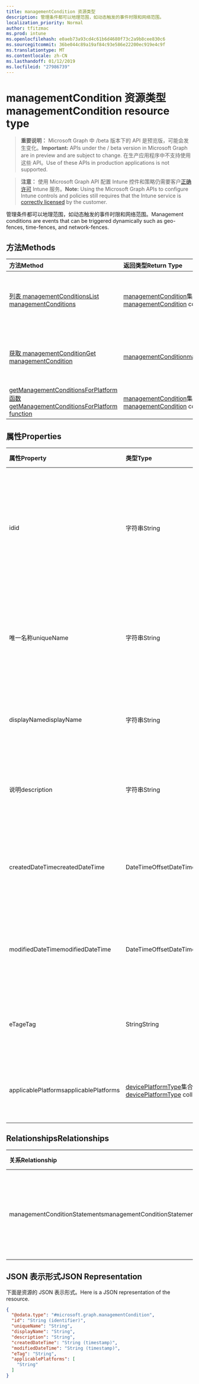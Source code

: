 ```yaml
---
title: managementCondition 资源类型
description: 管理条件都可以地理范围，如动态触发的事件时限和网络范围。
localization_priority: Normal
author: tfitzmac
ms.prod: intune
ms.openlocfilehash: e0aeb73a93cd4c61b6d4680f73c2a9b8cee830c6
ms.sourcegitcommit: 36be044c89a19af84c93e586e22200ec919e4c9f
ms.translationtype: MT
ms.contentlocale: zh-CN
ms.lasthandoff: 01/12/2019
ms.locfileid: "27986739"
---
```

# <a name="managementcondition-resource-type"></a><span data-ttu-id="fe4da-103">managementCondition 资源类型</span><span class="sxs-lookup"><span data-stu-id="fe4da-103">managementCondition resource type</span></span>

> <span data-ttu-id="fe4da-104">**重要说明：** Microsoft Graph 中 /beta 版本下的 API 是预览版，可能会发生变化。</span><span class="sxs-lookup"><span data-stu-id="fe4da-104">**Important:** APIs under the / beta version in Microsoft Graph are in preview and are subject to change.</span></span> <span data-ttu-id="fe4da-105">在生产应用程序中不支持使用这些 API。</span><span class="sxs-lookup"><span data-stu-id="fe4da-105">Use of these APIs in production applications is not supported.</span></span>

> <span data-ttu-id="fe4da-106">**注意：** 使用 Microsoft Graph API 配置 Intune 控件和策略仍需要客户[正确许可](https://go.microsoft.com/fwlink/?linkid=839381) Intune 服务。</span><span class="sxs-lookup"><span data-stu-id="fe4da-106">**Note:** Using the Microsoft Graph APIs to configure Intune controls and policies still requires that the Intune service is [correctly licensed](https://go.microsoft.com/fwlink/?linkid=839381) by the customer.</span></span>

<span data-ttu-id="fe4da-107">管理条件都可以地理范围，如动态触发的事件时限和网络范围。</span><span class="sxs-lookup"><span data-stu-id="fe4da-107">Management conditions are events that can be triggered dynamically such as geo-fences, time-fences, and network-fences.</span></span>
## <a name="methods"></a><span data-ttu-id="fe4da-108">方法</span><span class="sxs-lookup"><span data-stu-id="fe4da-108">Methods</span></span>
|<span data-ttu-id="fe4da-109">方法</span><span class="sxs-lookup"><span data-stu-id="fe4da-109">Method</span></span>|<span data-ttu-id="fe4da-110">返回类型</span><span class="sxs-lookup"><span data-stu-id="fe4da-110">Return Type</span></span>|<span data-ttu-id="fe4da-111">说明</span><span class="sxs-lookup"><span data-stu-id="fe4da-111">Description</span></span>|
|:---|:---|:---|
|[<span data-ttu-id="fe4da-112">列表 managementConditions</span><span class="sxs-lookup"><span data-stu-id="fe4da-112">List managementConditions</span></span>](../api/intune-fencing-managementcondition-list.md)|<span data-ttu-id="fe4da-113">[managementCondition](../resources/intune-fencing-managementcondition.md)集合</span><span class="sxs-lookup"><span data-stu-id="fe4da-113">[managementCondition](../resources/intune-fencing-managementcondition.md) collection</span></span>|<span data-ttu-id="fe4da-114">列出属性和[managementCondition](../resources/intune-fencing-managementcondition.md)对象之间的关系。</span><span class="sxs-lookup"><span data-stu-id="fe4da-114">List properties and relationships of the [managementCondition](../resources/intune-fencing-managementcondition.md) objects.</span></span>|
|[<span data-ttu-id="fe4da-115">获取 managementCondition</span><span class="sxs-lookup"><span data-stu-id="fe4da-115">Get managementCondition</span></span>](../api/intune-fencing-managementcondition-get.md)|[<span data-ttu-id="fe4da-116">managementCondition</span><span class="sxs-lookup"><span data-stu-id="fe4da-116">managementCondition</span></span>](../resources/intune-fencing-managementcondition.md)|<span data-ttu-id="fe4da-117">读取属性和[managementCondition](../resources/intune-fencing-managementcondition.md)对象的关系。</span><span class="sxs-lookup"><span data-stu-id="fe4da-117">Read properties and relationships of the [managementCondition](../resources/intune-fencing-managementcondition.md) object.</span></span>|
|[<span data-ttu-id="fe4da-118">getManagementConditionsForPlatform 函数</span><span class="sxs-lookup"><span data-stu-id="fe4da-118">getManagementConditionsForPlatform function</span></span>](../api/intune-fencing-managementcondition-getmanagementconditionsforplatform.md)|<span data-ttu-id="fe4da-119">[managementCondition](../resources/intune-fencing-managementcondition.md)集合</span><span class="sxs-lookup"><span data-stu-id="fe4da-119">[managementCondition](../resources/intune-fencing-managementcondition.md) collection</span></span>|<span data-ttu-id="fe4da-120">尚未记录</span><span class="sxs-lookup"><span data-stu-id="fe4da-120">Not yet documented</span></span>|

## <a name="properties"></a><span data-ttu-id="fe4da-121">属性</span><span class="sxs-lookup"><span data-stu-id="fe4da-121">Properties</span></span>
|<span data-ttu-id="fe4da-122">属性</span><span class="sxs-lookup"><span data-stu-id="fe4da-122">Property</span></span>|<span data-ttu-id="fe4da-123">类型</span><span class="sxs-lookup"><span data-stu-id="fe4da-123">Type</span></span>|<span data-ttu-id="fe4da-124">说明</span><span class="sxs-lookup"><span data-stu-id="fe4da-124">Description</span></span>|
|:---|:---|:---|
|<span data-ttu-id="fe4da-125">id</span><span class="sxs-lookup"><span data-stu-id="fe4da-125">id</span></span>|<span data-ttu-id="fe4da-126">字符串</span><span class="sxs-lookup"><span data-stu-id="fe4da-126">String</span></span>|<span data-ttu-id="fe4da-127">管理条件的唯一标识符。</span><span class="sxs-lookup"><span data-stu-id="fe4da-127">Unique identifier for the management condition.</span></span> <span data-ttu-id="fe4da-128">系统生成时创建分配值。</span><span class="sxs-lookup"><span data-stu-id="fe4da-128">System generated value assigned when created.</span></span>|
|<span data-ttu-id="fe4da-129">唯一名称</span><span class="sxs-lookup"><span data-stu-id="fe4da-129">uniqueName</span></span>|<span data-ttu-id="fe4da-130">字符串</span><span class="sxs-lookup"><span data-stu-id="fe4da-130">String</span></span>|<span data-ttu-id="fe4da-131">管理条件的唯一名称。</span><span class="sxs-lookup"><span data-stu-id="fe4da-131">Unique name for the management condition.</span></span> <span data-ttu-id="fe4da-132">在管理条件表达式中使用。</span><span class="sxs-lookup"><span data-stu-id="fe4da-132">Used in management condition expressions.</span></span>|
|<span data-ttu-id="fe4da-133">displayName</span><span class="sxs-lookup"><span data-stu-id="fe4da-133">displayName</span></span>|<span data-ttu-id="fe4da-134">字符串</span><span class="sxs-lookup"><span data-stu-id="fe4da-134">String</span></span>|<span data-ttu-id="fe4da-135">管理员定义管理条件的名称。</span><span class="sxs-lookup"><span data-stu-id="fe4da-135">The admin defined name of the management condition.</span></span>|
|<span data-ttu-id="fe4da-136">说明</span><span class="sxs-lookup"><span data-stu-id="fe4da-136">description</span></span>|<span data-ttu-id="fe4da-137">字符串</span><span class="sxs-lookup"><span data-stu-id="fe4da-137">String</span></span>|<span data-ttu-id="fe4da-138">管理员定义的管理条件说明。</span><span class="sxs-lookup"><span data-stu-id="fe4da-138">The admin defined description of the management condition.</span></span>|
|<span data-ttu-id="fe4da-139">createdDateTime</span><span class="sxs-lookup"><span data-stu-id="fe4da-139">createdDateTime</span></span>|<span data-ttu-id="fe4da-140">DateTimeOffset</span><span class="sxs-lookup"><span data-stu-id="fe4da-140">DateTimeOffset</span></span>|<span data-ttu-id="fe4da-141">创建管理条件的时间。</span><span class="sxs-lookup"><span data-stu-id="fe4da-141">The time the management condition was created.</span></span> <span data-ttu-id="fe4da-142">生成的服务方。</span><span class="sxs-lookup"><span data-stu-id="fe4da-142">Generated service side.</span></span>|
|<span data-ttu-id="fe4da-143">modifiedDateTime</span><span class="sxs-lookup"><span data-stu-id="fe4da-143">modifiedDateTime</span></span>|<span data-ttu-id="fe4da-144">DateTimeOffset</span><span class="sxs-lookup"><span data-stu-id="fe4da-144">DateTimeOffset</span></span>|<span data-ttu-id="fe4da-145">管理条件上次修改时间。</span><span class="sxs-lookup"><span data-stu-id="fe4da-145">The time the management condition was last modified.</span></span> <span data-ttu-id="fe4da-146">更新服务端。</span><span class="sxs-lookup"><span data-stu-id="fe4da-146">Updated service side.</span></span>|
|<span data-ttu-id="fe4da-147">eTag</span><span class="sxs-lookup"><span data-stu-id="fe4da-147">eTag</span></span>|<span data-ttu-id="fe4da-148">String</span><span class="sxs-lookup"><span data-stu-id="fe4da-148">String</span></span>|<span data-ttu-id="fe4da-149">管理条件的 ETag。</span><span class="sxs-lookup"><span data-stu-id="fe4da-149">ETag of the management condition.</span></span> <span data-ttu-id="fe4da-150">更新服务端。</span><span class="sxs-lookup"><span data-stu-id="fe4da-150">Updated service side.</span></span>|
|<span data-ttu-id="fe4da-151">applicablePlatforms</span><span class="sxs-lookup"><span data-stu-id="fe4da-151">applicablePlatforms</span></span>|<span data-ttu-id="fe4da-152">[devicePlatformType](../resources/intune-shared-deviceplatformtype.md)集合</span><span class="sxs-lookup"><span data-stu-id="fe4da-152">[devicePlatformType](../resources/intune-shared-deviceplatformtype.md) collection</span></span>|<span data-ttu-id="fe4da-153">此管理条件适用的平台。</span><span class="sxs-lookup"><span data-stu-id="fe4da-153">The applicable platforms for this management condition.</span></span>|

## <a name="relationships"></a><span data-ttu-id="fe4da-154">Relationships</span><span class="sxs-lookup"><span data-stu-id="fe4da-154">Relationships</span></span>
|<span data-ttu-id="fe4da-155">关系</span><span class="sxs-lookup"><span data-stu-id="fe4da-155">Relationship</span></span>|<span data-ttu-id="fe4da-156">类型</span><span class="sxs-lookup"><span data-stu-id="fe4da-156">Type</span></span>|<span data-ttu-id="fe4da-157">说明</span><span class="sxs-lookup"><span data-stu-id="fe4da-157">Description</span></span>|
|:---|:---|:---|
|<span data-ttu-id="fe4da-158">managementConditionStatements</span><span class="sxs-lookup"><span data-stu-id="fe4da-158">managementConditionStatements</span></span>|<span data-ttu-id="fe4da-159">[managementConditionStatement](../resources/intune-fencing-managementconditionstatement.md)集合</span><span class="sxs-lookup"><span data-stu-id="fe4da-159">[managementConditionStatement](../resources/intune-fencing-managementconditionstatement.md) collection</span></span>|<span data-ttu-id="fe4da-160">为管理 condition 相关联的管理条件语句。</span><span class="sxs-lookup"><span data-stu-id="fe4da-160">The management condition statements associated to the management condition.</span></span>|

## <a name="json-representation"></a><span data-ttu-id="fe4da-161">JSON 表示形式</span><span class="sxs-lookup"><span data-stu-id="fe4da-161">JSON Representation</span></span>
<span data-ttu-id="fe4da-162">下面是资源的 JSON 表示形式。</span><span class="sxs-lookup"><span data-stu-id="fe4da-162">Here is a JSON representation of the resource.</span></span>
<!-- {
  "blockType": "resource",
  "keyProperty": "id",
  "@odata.type": "microsoft.graph.managementCondition"
}
-->
``` json
{
  "@odata.type": "#microsoft.graph.managementCondition",
  "id": "String (identifier)",
  "uniqueName": "String",
  "displayName": "String",
  "description": "String",
  "createdDateTime": "String (timestamp)",
  "modifiedDateTime": "String (timestamp)",
  "eTag": "String",
  "applicablePlatforms": [
    "String"
  ]
}
```






